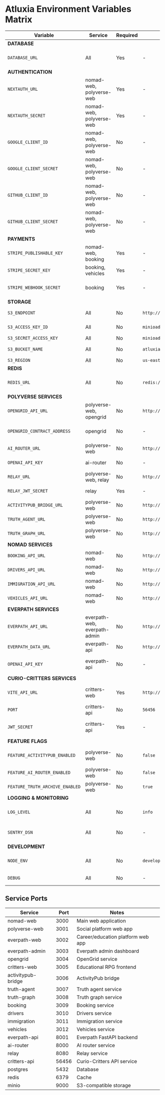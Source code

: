 # Atluxia Environment Variables Matrix

| Variable | Service | Required | Default | Notes |
|----------|---------|----------|---------|-------|
| **DATABASE** | | | | |
| `DATABASE_URL` | All | Yes | - | PostgreSQL connection string |
| **AUTHENTICATION** | | | | |
| `NEXTAUTH_URL` | nomad-web, polyverse-web | Yes | - | Base URL for NextAuth |
| `NEXTAUTH_SECRET` | nomad-web, polyverse-web | Yes | - | Secret for NextAuth JWT |
| `GOOGLE_CLIENT_ID` | nomad-web, polyverse-web | No | - | Google OAuth |
| `GOOGLE_CLIENT_SECRET` | nomad-web, polyverse-web | No | - | Google OAuth |
| `GITHUB_CLIENT_ID` | nomad-web, polyverse-web | No | - | GitHub OAuth |
| `GITHUB_CLIENT_SECRET` | nomad-web, polyverse-web | No | - | GitHub OAuth |
| **PAYMENTS** | | | | |
| `STRIPE_PUBLISHABLE_KEY` | nomad-web, booking | Yes | - | Stripe publishable key |
| `STRIPE_SECRET_KEY` | booking, vehicles | Yes | - | Stripe secret key |
| `STRIPE_WEBHOOK_SECRET` | booking | Yes | - | Stripe webhook secret |
| **STORAGE** | | | | |
| `S3_ENDPOINT` | All | No | `http://localhost:9000` | MinIO/S3 endpoint |
| `S3_ACCESS_KEY_ID` | All | No | `minioadmin` | S3 access key |
| `S3_SECRET_ACCESS_KEY` | All | No | `minioadmin` | S3 secret key |
| `S3_BUCKET_NAME` | All | No | `atluxia` | S3 bucket name |
| `S3_REGION` | All | No | `us-east-1` | S3 region |
| **REDIS** | | | | |
| `REDIS_URL` | All | No | `redis://localhost:6379` | Redis connection URL |
| **POLYVERSE SERVICES** | | | | |
| `OPENGRID_API_URL` | polyverse-web, opengrid | No | `http://localhost:3002` | OpenGrid API URL |
| `OPENGRID_CONTRACT_ADDRESS` | opengrid | No | - | OpenGrid contract address |
| `AI_ROUTER_URL` | polyverse-web | No | `http://localhost:8000` | AI Router URL |
| `OPENAI_API_KEY` | ai-router | No | - | OpenAI API key |
| `RELAY_URL` | polyverse-web, relay | No | `http://localhost:8080` | Relay service URL |
| `RELAY_JWT_SECRET` | relay | Yes | - | JWT secret for relay |
| `ACTIVITYPUB_BRIDGE_URL` | polyverse-web | No | `http://localhost:3004` | ActivityPub bridge URL |
| `TRUTH_AGENT_URL` | polyverse-web | No | `http://localhost:3005` | Truth agent URL |
| `TRUTH_GRAPH_URL` | polyverse-web | No | `http://localhost:3006` | Truth graph URL |
| **NOMAD SERVICES** | | | | |
| `BOOKING_API_URL` | nomad-web | No | `http://localhost:3007` | Booking service URL |
| `DRIVERS_API_URL` | nomad-web | No | `http://localhost:3008` | Drivers service URL |
| `IMMIGRATION_API_URL` | nomad-web | No | `http://localhost:3009` | Immigration service URL |
| `VEHICLES_API_URL` | nomad-web | No | `http://localhost:3010` | Vehicles service URL |
| **EVERPATH SERVICES** | | | | |
| `EVERPATH_API_URL` | everpath-web, everpath-admin | No | `http://localhost:8001` | Everpath API URL |
| `EVERPATH_DATA_URL` | everpath-api | No | `http://localhost:8002` | Everpath data service URL |
| `OPENAI_API_KEY` | everpath-api | No | - | OpenAI API key for AI features |
| **CURIO-CRITTERS SERVICES** | | | | |
| `VITE_API_URL` | critters-web | Yes | `http://localhost:56456` | Critters API URL (frontend) |
| `PORT` | critters-api | No | `56456` | Critters API port |
| `JWT_SECRET` | critters-api | Yes | - | JWT secret for authentication |
| **FEATURE FLAGS** | | | | |
| `FEATURE_ACTIVITYPUB_ENABLED` | polyverse-web | No | `false` | Enable ActivityPub federation |
| `FEATURE_AI_ROUTER_ENABLED` | polyverse-web | No | `false` | Enable AI routing |
| `FEATURE_TRUTH_ARCHIVE_ENABLED` | polyverse-web | No | `true` | Enable truth archive |
| **LOGGING & MONITORING** | | | | |
| `LOG_LEVEL` | All | No | `info` | Log level (debug, info, warn, error) |
| `SENTRY_DSN` | All | No | - | Sentry DSN for error tracking |
| **DEVELOPMENT** | | | | |
| `NODE_ENV` | All | No | `development` | Environment (development, production) |
| `DEBUG` | All | No | - | Debug namespace |

## Service Ports

| Service | Port | Notes |
|---------|------|-------|
| nomad-web | 3000 | Main web application |
| polyverse-web | 3001 | Social platform web app |
| everpath-web | 3002 | Career/education platform web app |
| everpath-admin | 3003 | Everpath admin dashboard |
| opengrid | 3004 | OpenGrid service |
| critters-web | 3005 | Educational RPG frontend |
| activitypub-bridge | 3006 | ActivityPub bridge |
| truth-agent | 3007 | Truth agent service |
| truth-graph | 3008 | Truth graph service |
| booking | 3009 | Booking service |
| drivers | 3010 | Drivers service |
| immigration | 3011 | Immigration service |
| vehicles | 3012 | Vehicles service |
| everpath-api | 8001 | Everpath FastAPI backend |
| ai-router | 8000 | AI router service |
| relay | 8080 | Relay service |
| critters-api | 56456 | Curio-Critters API service |
| postgres | 5432 | Database |
| redis | 6379 | Cache |
| minio | 9000 | S3-compatible storage |